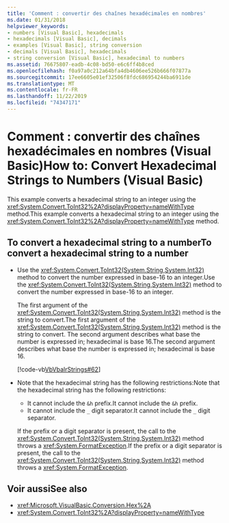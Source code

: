 ```yaml
---
title: 'Comment : convertir des chaînes hexadécimales en nombres'
ms.date: 01/31/2018
helpviewer_keywords:
- numbers [Visual Basic], hexadecimals
- hexadecimals [Visual Basic], decimals
- examples [Visual Basic], string conversion
- decimals [Visual Basic], hexadecimals
- string conversion [Visual Basic], hexadecimal to numbers
ms.assetid: 76675807-eadb-4c08-bd50-e6c6ff4b8ced
ms.openlocfilehash: f0a97a0c212a64bfa4db4606ee526b666f07877a
ms.sourcegitcommit: 17ee6605e01ef32506f8fdc686954244ba6911de
ms.translationtype: MT
ms.contentlocale: fr-FR
ms.lasthandoff: 11/22/2019
ms.locfileid: "74347171"
---
```

# <a name="how-to-convert-hexadecimal-strings-to-numbers-visual-basic"></a><span data-ttu-id="eb387-102">Comment : convertir des chaînes hexadécimales en nombres (Visual Basic)</span><span class="sxs-lookup"><span data-stu-id="eb387-102">How to: Convert Hexadecimal Strings to Numbers (Visual Basic)</span></span>

<span data-ttu-id="eb387-103">This example converts a hexadecimal string to an integer using the <xref:System.Convert.ToInt32%2A?displayProperty=nameWithType> method.</span><span class="sxs-lookup"><span data-stu-id="eb387-103">This example converts a hexadecimal string to an integer using the <xref:System.Convert.ToInt32%2A?displayProperty=nameWithType> method.</span></span>

## <a name="to-convert-a-hexadecimal-string-to-a-number"></a><span data-ttu-id="eb387-104">To convert a hexadecimal string to a number</span><span class="sxs-lookup"><span data-stu-id="eb387-104">To convert a hexadecimal string to a number</span></span>

- <span data-ttu-id="eb387-105">Use the <xref:System.Convert.ToInt32(System.String,System.Int32)> method to convert the number expressed in base-16 to an integer.</span><span class="sxs-lookup"><span data-stu-id="eb387-105">Use the <xref:System.Convert.ToInt32(System.String,System.Int32)> method to convert the number expressed in base-16 to an integer.</span></span>

  <span data-ttu-id="eb387-106">The first argument of the <xref:System.Convert.ToInt32(System.String,System.Int32)> method is the string to convert.</span><span class="sxs-lookup"><span data-stu-id="eb387-106">The first argument of the <xref:System.Convert.ToInt32(System.String,System.Int32)> method is the string to convert.</span></span> <span data-ttu-id="eb387-107">The second argument describes what base the number is expressed in; hexadecimal is base 16.</span><span class="sxs-lookup"><span data-stu-id="eb387-107">The second argument describes what base the number is expressed in; hexadecimal is base 16.</span></span>

  [!code-vb[VbVbalrStrings#62](~/samples/snippets/visualbasic/VS_Snippets_VBCSharp/VbVbalrStrings/VB/Class2.vb#62)]

- <span data-ttu-id="eb387-108">Note that the hexadecimal string has the following restrictions:</span><span class="sxs-lookup"><span data-stu-id="eb387-108">Note that the hexadecimal string has the following restrictions:</span></span>

  - <span data-ttu-id="eb387-109">It cannot include the `&h` prefix.</span><span class="sxs-lookup"><span data-stu-id="eb387-109">It cannot include the `&h` prefix.</span></span>
  - <span data-ttu-id="eb387-110">It cannot include the `_` digit separator.</span><span class="sxs-lookup"><span data-stu-id="eb387-110">It cannot include the `_` digit separator.</span></span>

  <span data-ttu-id="eb387-111">If the prefix or a digit separator is present, the call to the <xref:System.Convert.ToInt32(System.String,System.Int32)> method throws a <xref:System.FormatException>.</span><span class="sxs-lookup"><span data-stu-id="eb387-111">If the prefix or a digit separator is present, the call to the <xref:System.Convert.ToInt32(System.String,System.Int32)> method throws a <xref:System.FormatException>.</span></span>

## <a name="see-also"></a><span data-ttu-id="eb387-112">Voir aussi</span><span class="sxs-lookup"><span data-stu-id="eb387-112">See also</span></span>

- <xref:Microsoft.VisualBasic.Conversion.Hex%2A>
- <xref:System.Convert.ToInt32%2A?displayProperty=nameWithType>
